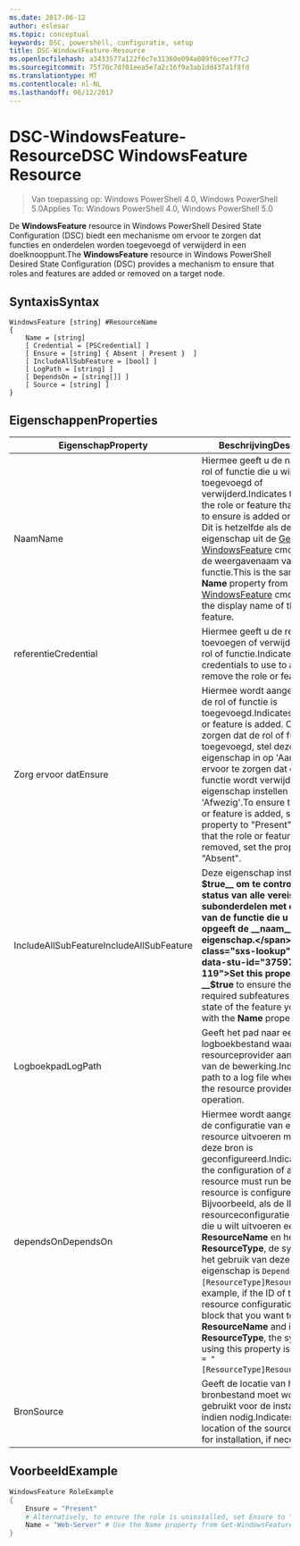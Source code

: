 ```yaml
---
ms.date: 2017-06-12
author: eslesar
ms.topic: conceptual
keywords: DSC, powershell, configuratie, setup
title: DSC-WindowsFeature-Resource
ms.openlocfilehash: a3433577a122f6c7e31360e094a089f6ceef77c2
ms.sourcegitcommit: 75f70c7df01eea5e7a2c16f9a3ab1dd437a1f8fd
ms.translationtype: MT
ms.contentlocale: nl-NL
ms.lasthandoff: 06/12/2017
---
```

# <a name="dsc-windowsfeature-resource"></a><span data-ttu-id="37597-103">DSC-WindowsFeature-Resource</span><span class="sxs-lookup"><span data-stu-id="37597-103">DSC WindowsFeature Resource</span></span>

> <span data-ttu-id="37597-104">Van toepassing op: Windows PowerShell 4.0, Windows PowerShell 5.0</span><span class="sxs-lookup"><span data-stu-id="37597-104">Applies To: Windows PowerShell 4.0, Windows PowerShell 5.0</span></span>

<span data-ttu-id="37597-105">De **WindowsFeature** resource in Windows PowerShell Desired State Configuration (DSC) biedt een mechanisme om ervoor te zorgen dat functies en onderdelen worden toegevoegd of verwijderd in een doelknooppunt.</span><span class="sxs-lookup"><span data-stu-id="37597-105">The **WindowsFeature** resource in Windows PowerShell Desired State Configuration (DSC) provides a mechanism to ensure that roles and features are added or removed on a target node.</span></span>

## <a name="syntax"></a><span data-ttu-id="37597-106">Syntaxis</span><span class="sxs-lookup"><span data-stu-id="37597-106">Syntax</span></span>

```
WindowsFeature [string] #ResourceName
{
    Name = [string]
    [ Credential = [PSCredential] ]
    [ Ensure = [string] { Absent | Present }  ]
    [ IncludeAllSubFeature = [bool] ]
    [ LogPath = [string] ]
    [ DependsOn = [string[]] ]
    [ Source = [string] ]
}
```

## <a name="properties"></a><span data-ttu-id="37597-107">Eigenschappen</span><span class="sxs-lookup"><span data-stu-id="37597-107">Properties</span></span>

|  <span data-ttu-id="37597-108">Eigenschap</span><span class="sxs-lookup"><span data-stu-id="37597-108">Property</span></span>  |  <span data-ttu-id="37597-109">Beschrijving</span><span class="sxs-lookup"><span data-stu-id="37597-109">Description</span></span>   | 
|---|---| 
| <span data-ttu-id="37597-110">Naam</span><span class="sxs-lookup"><span data-stu-id="37597-110">Name</span></span>| <span data-ttu-id="37597-111">Hiermee geeft u de naam van de rol of functie die u wilt zorgen toegevoegd of verwijderd.</span><span class="sxs-lookup"><span data-stu-id="37597-111">Indicates the name of the role or feature that you want to ensure is added or removed.</span></span> <span data-ttu-id="37597-112">Dit is hetzelfde als de __naam__ eigenschap uit de [Get-WindowsFeature](https://technet.microsoft.com/en-us/library/jj205469.aspx) cmdlet, en niet de weergavenaam van de rol of functie.</span><span class="sxs-lookup"><span data-stu-id="37597-112">This is the same as the __Name__ property from the [Get-WindowsFeature](https://technet.microsoft.com/en-us/library/jj205469.aspx) cmdlet, and not the display name of the role or feature.</span></span>| 
| <span data-ttu-id="37597-113">referentie</span><span class="sxs-lookup"><span data-stu-id="37597-113">Credential</span></span>| <span data-ttu-id="37597-114">Hiermee geeft u de referenties toevoegen of verwijderen van de rol of functie.</span><span class="sxs-lookup"><span data-stu-id="37597-114">Indicates the credentials to use to add or remove the role or feature.</span></span>| 
| <span data-ttu-id="37597-115">Zorg ervoor dat</span><span class="sxs-lookup"><span data-stu-id="37597-115">Ensure</span></span>| <span data-ttu-id="37597-116">Hiermee wordt aangegeven of de rol of functie is toegevoegd.</span><span class="sxs-lookup"><span data-stu-id="37597-116">Indicates if the role or feature is added.</span></span> <span data-ttu-id="37597-117">Om ervoor te zorgen dat de rol of functie is toegevoegd, stel deze eigenschap in op 'Aanwezig' om ervoor te zorgen dat de rol of functie wordt verwijderd, de eigenschap instellen op 'Afwezig'.</span><span class="sxs-lookup"><span data-stu-id="37597-117">To ensure that the role or feature is added, set this property to "Present" To ensure that the role or feature is removed, set the property to "Absent".</span></span>| 
| <span data-ttu-id="37597-118">IncludeAllSubFeature</span><span class="sxs-lookup"><span data-stu-id="37597-118">IncludeAllSubFeature</span></span>| <span data-ttu-id="37597-119">Deze eigenschap instellen op __$true__ om te controleren of de status van alle vereiste subonderdelen met de status van de functie die u met opgeeft de __naam__ eigenschap.</span><span class="sxs-lookup"><span data-stu-id="37597-119">Set this property to __$true__ to ensure the state of all required subfeatures with the state of the feature you specify with the __Name__ property.</span></span>| 
| <span data-ttu-id="37597-120">Logboekpad</span><span class="sxs-lookup"><span data-stu-id="37597-120">LogPath</span></span>| <span data-ttu-id="37597-121">Geeft het pad naar een logboekbestand waar u de resourceprovider aan te melden van de bewerking.</span><span class="sxs-lookup"><span data-stu-id="37597-121">Indicates the path to a log file where you want the resource provider to log the operation.</span></span>| 
| <span data-ttu-id="37597-122">dependsOn</span><span class="sxs-lookup"><span data-stu-id="37597-122">DependsOn</span></span>| <span data-ttu-id="37597-123">Hiermee wordt aangegeven dat de configuratie van een andere resource uitvoeren moet voordat deze bron is geconfigureerd.</span><span class="sxs-lookup"><span data-stu-id="37597-123">Indicates that the configuration of another resource must run before this resource is configured.</span></span> <span data-ttu-id="37597-124">Bijvoorbeeld, als de ID van de resourceconfiguratie scriptblok die u wilt uitvoeren eerst is __ResourceName__ en het type __ResourceType__, de syntaxis voor het gebruik van deze eigenschap is `DependsOn = "[ResourceType]ResourceName"`.</span><span class="sxs-lookup"><span data-stu-id="37597-124">For example, if the ID of the resource configuration script block that you want to run first is __ResourceName__ and its type is __ResourceType__, the syntax for using this property is `DependsOn = "[ResourceType]ResourceName"`.</span></span>| 
| <span data-ttu-id="37597-125">Bron</span><span class="sxs-lookup"><span data-stu-id="37597-125">Source</span></span>| <span data-ttu-id="37597-126">Geeft de locatie van het bronbestand moet worden gebruikt voor de installatie, indien nodig.</span><span class="sxs-lookup"><span data-stu-id="37597-126">Indicates the location of the source file to use for installation, if necessary.</span></span>| 

## <a name="example"></a><span data-ttu-id="37597-127">Voorbeeld</span><span class="sxs-lookup"><span data-stu-id="37597-127">Example</span></span>
```powershell
WindowsFeature RoleExample
{
    Ensure = "Present" 
    # Alternatively, to ensure the role is uninstalled, set Ensure to "Absent"
    Name = "Web-Server" # Use the Name property from Get-WindowsFeature  
}
```


